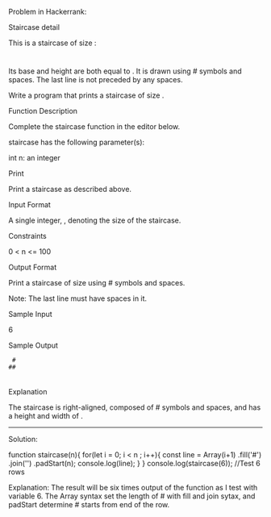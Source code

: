 Problem in Hackerrank:

Staircase detail

This is a staircase of size :

   #
  ##
 ###
####

Its base and height are both equal to . It is drawn using # symbols and spaces. The last line is not preceded by any spaces.

Write a program that prints a staircase of size .


Function Description

Complete the staircase function in the editor below.

staircase has the following parameter(s):

int n: an integer


Print

Print a staircase as described above.


Input Format

A single integer, , denoting the size of the staircase.


Constraints

0 < n <= 100


Output Format

Print a staircase of size  using # symbols and spaces.

Note: The last line must have  spaces in it.


Sample Input

6 


Sample Output

     #
    ##
   ###
  ####
 #####
######


Explanation

The staircase is right-aligned, composed of # symbols and spaces, and has a height and width of .

--------------------------------------------------------------------------------------------------

Solution:

function staircase(n){
  for(let i = 0; i < n ; i++){
    const line = Array(i+1)
    .fill('#')
    .join('')
    .padStart(n);
    console.log(line);
  }
}
console.log(staircase(6)); //Test 6 rows

Explanation:
The result will be six times output of the function as I test with variable 6. The Array syntax set the length of # with fill and join sytax, 
and padStart determine # starts from end of the row.
